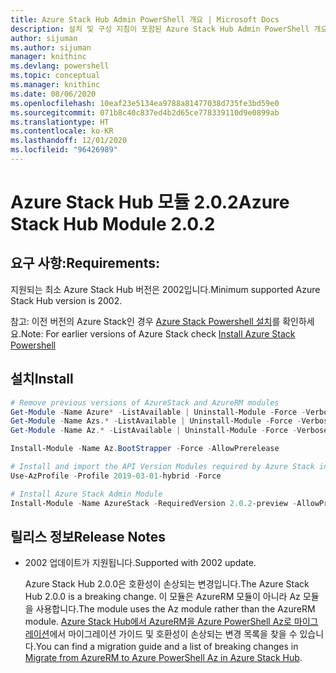 ```yaml
---
title: Azure Stack Hub Admin PowerShell 개요 | Microsoft Docs
description: 설치 및 구성 지침이 포함된 Azure Stack Hub Admin PowerShell 개요입니다.
author: sijuman
ms.author: sijuman
manager: knithinc
ms.devlang: powershell
ms.topic: conceptual
ms.manager: knithinc
ms.date: 08/06/2020
ms.openlocfilehash: 10eaf23e5134ea9788a81477038d735fe3bd59e0
ms.sourcegitcommit: 071b8c40c837ed4b2d65ce778339110d9e0899ab
ms.translationtype: HT
ms.contentlocale: ko-KR
ms.lasthandoff: 12/01/2020
ms.locfileid: "96426989"
---
```

# <a name="azure-stack-hub-module-202"></a><span data-ttu-id="28913-103">Azure Stack Hub 모듈 2.0.2</span><span class="sxs-lookup"><span data-stu-id="28913-103">Azure Stack Hub Module 2.0.2</span></span>

## <a name="requirements"></a><span data-ttu-id="28913-104">요구 사항:</span><span class="sxs-lookup"><span data-stu-id="28913-104">Requirements:</span></span>

<span data-ttu-id="28913-105">지원되는 최소 Azure Stack Hub 버전은 2002입니다.</span><span class="sxs-lookup"><span data-stu-id="28913-105">Minimum supported Azure Stack Hub version is 2002.</span></span>

<span data-ttu-id="28913-106">참고: 이전 버전의 Azure Stack인 경우 [Azure Stack Powershell 설치](/azure/azure-stack/azure-stack-powershell-install#install-azure-stack-powershell)를 확인하세요.</span><span class="sxs-lookup"><span data-stu-id="28913-106">Note: For earlier versions of Azure Stack check [Install Azure Stack Powershell](/azure/azure-stack/azure-stack-powershell-install#install-azure-stack-powershell)</span></span>

## <a name="install"></a><span data-ttu-id="28913-107">설치</span><span class="sxs-lookup"><span data-stu-id="28913-107">Install</span></span>

```powershell
# Remove previous versions of AzureStack and AzureRM modules
Get-Module -Name Azure* -ListAvailable | Uninstall-Module -Force -Verbose -ErrorAction Continue
Get-Module -Name Azs.* -ListAvailable | Uninstall-Module -Force -Verbose -ErrorAction Continue
Get-Module -Name Az.* -ListAvailable | Uninstall-Module -Force -Verbose -ErrorAction Continue

Install-Module -Name Az.BootStrapper -Force -AllowPrerelease

# Install and import the API Version Modules required by Azure Stack into the current PowerShell session.
Use-AzProfile -Profile 2019-03-01-hybrid -Force

# Install Azure Stack Admin Module
Install-Module -Name AzureStack -RequiredVersion 2.0.2-preview -AllowPrerelease
```


## <a name="release-notes"></a><span data-ttu-id="28913-108">릴리스 정보</span><span class="sxs-lookup"><span data-stu-id="28913-108">Release Notes</span></span>

* <span data-ttu-id="28913-109">2002 업데이트가 지원됩니다.</span><span class="sxs-lookup"><span data-stu-id="28913-109">Supported with 2002 update.</span></span>  

  <span data-ttu-id="28913-110">Azure Stack Hub 2.0.0은 호환성이 손상되는 변경입니다.</span><span class="sxs-lookup"><span data-stu-id="28913-110">The Azure Stack Hub 2.0.0 is a breaking change.</span></span> <span data-ttu-id="28913-111">이 모듈은 AzureRM 모듈이 아니라 Az 모듈을 사용합니다.</span><span class="sxs-lookup"><span data-stu-id="28913-111">The module uses the Az module rather than the AzureRM module.</span></span> <span data-ttu-id="28913-112">[Azure Stack Hub에서 AzureRM을 Azure PowerShell Az로 마이그레이션](/azure-stack/operator/azure-stack-powershell-install)에서 마이그레이션 가이드 및 호환성이 손상되는 변경 목록을 찾을 수 있습니다.</span><span class="sxs-lookup"><span data-stu-id="28913-112">You can find a migration guide and a list of breaking changes in [Migrate from AzureRM to Azure PowerShell Az in Azure Stack Hub](/azure-stack/operator/azure-stack-powershell-install).</span></span>